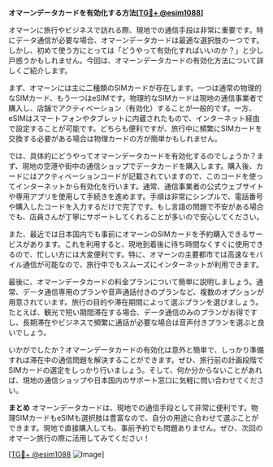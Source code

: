 **オマーンデータカードを有効化する方法[[TG💪+ @esim1088](https://t.me/s/esim1088)]**

オマーンに旅行やビジネスで訪れる際、現地での通信手段は非常に重要です。特にデータ通信が必要な場合、オマーンデータカードは最適な選択肢の一つです。しかし、初めて使う方にとっては「どうやって有効化すればいいのか？」と少し戸惑うかもしれません。今回は、オマーンデータカードの有効化方法について詳しくご紹介します。

まず、オマーンには主に二種類のSIMカードが存在します。一つは通常の物理的なSIMカード、もう一つはeSIMです。物理的なSIMカードは現地の通信事業者で購入し、店舗でアクティベーション（有効化）することが一般的です。一方、eSIMはスマートフォンやタブレットに内蔵されたもので、インターネット経由で設定することが可能です。どちらも便利ですが、旅行中に頻繁にSIMカードを交換する必要がある場合は物理カードの方が簡単かもしれません。

では、具体的にどうやってオマーンデータカードを有効化するのでしょうか？まず、現地の空港や街中の通信ショップでデータカードを購入します。購入後、カードにはアクティベーションコードが記載されていますので、このコードを使ってインターネットから有効化を行います。通常、通信事業者の公式ウェブサイトや専用アプリを使用して手続きを進めます。手順は非常にシンプルで、電話番号や購入したコードを入力するだけで完了です。もし言語の問題で不安がある場合でも、店員さんが丁寧にサポートしてくれることが多いので安心してください。

また、最近では日本国内でも事前にオマーンのSIMカードを予約購入できるサービスがあります。これを利用すると、現地到着後に待ち時間なくすぐに使用できるので、忙しい方には大変便利です。特に、オマーンの主要都市では高速なモバイル通信が可能なので、旅行中でもスムーズにインターネットが利用できます。

最後に、オマーンデータカードの料金プランについて簡単に説明しましょう。通常、データ通信専用のプランや音声通話付きのプランなど、複数のオプションが用意されています。旅行の目的や滞在期間によって選ぶプランを選びましょう。たとえば、観光で短い期間滞在する場合、データ通信のみのプランがお得ですし、長期滞在やビジネスで頻繁に通話が必要な場合は音声付きプランを選ぶと良いでしょう。

いかがでしたか？オマーンデータカードの有効化は意外と簡単で、しっかり準備すれば滞在中の通信問題を解決することができます。ぜひ、旅行前の計画段階でSIMカードの選定をしっかり行いましょう。そして、何か分からないことがあれば、現地の通信ショップや日本国内のサポート窓口に気軽に問い合わせてください。

**まとめ**
オマーンデータカードは、現地での通信手段として非常に便利です。物理SIMカードもeSIMも選択肢は豊富なので、自分の用途に合わせて選ぶことができます。現地で直接購入しても、事前予約でも問題ありません。ぜひ、次回のオマーン旅行の際に活用してみてください！

[[TG💪+ @esim1088](https://t.me/s/esim1088) ![Image](https://i.postimg.cc/Y0z9fWf4/image.png)]